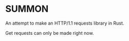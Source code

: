 # SUMMON
An attempt to make an HTTP/1.1 requests library in Rust.  

Get requests can only be made right now.  
